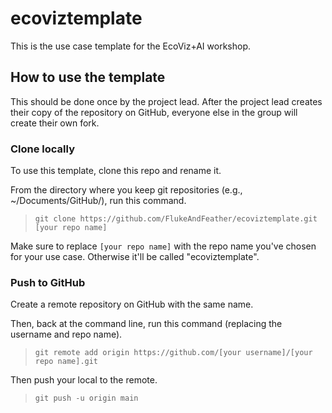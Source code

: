 
# ecoviztemplate

<!-- badges: start -->
<!-- badges: end -->

This is the use case template for the EcoViz+AI workshop.

## How to use the template

This should be done once by the project lead. After the project lead creates their copy of the repository on GitHub, everyone else in the group will create their own fork.

### Clone locally

To use this template, clone this repo and rename it.

From the directory where you keep git repositories (e.g., ~/Documents/GitHub/), run this command.

> `git clone https://github.com/FlukeAndFeather/ecoviztemplate.git [your repo name]` 

Make sure to replace `[your repo name]` with the repo name you've chosen for your use case. Otherwise it'll be called "ecoviztemplate".

### Push to GitHub

Create a remote repository on GitHub with the same name.

Then, back at the command line, run this command (replacing the username and repo name).

> `git remote add origin https://github.com/[your username]/[your repo name].git`

Then push your local to the remote.

> `git push -u origin main`
